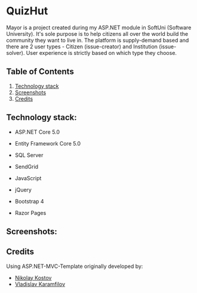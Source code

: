 # QuizHut

Mayor is a project created during my ASP.NET module in SoftUni (Software University). It's sole purpose is to 
help citizens all over the world build the community they want to live in. The platform is supply-demand based
and there are 2 user types - Citizen (issue-creator) and Institution (issue-solver). User experience is strictly
based on which type they choose.

## Table of Contents
1. [Technology stack](https://github.com/miraDask/QuizHut#technology-stack)
2. [Screenshots](https://github.com/miraDask/QuizHut#screenshots)
3. [Credits](https://github.com/miraDask/QuizHut#credits)

## Technology stack:

- ASP.NET Core 5.0

- Entity Framework Core 5.0

- SQL Server

- SendGrid

- JavaScript

- jQuery

- Bootstrap 4

- Razor Pages

## Screenshots:


## Credits
  
 Using ASP.NET-MVC-Template originally developed by:
- [Nikolay Kostov](https://github.com/NikolayIT)
- [Vladislav Karamfilov](https://github.com/vladislav-karamfilov)
